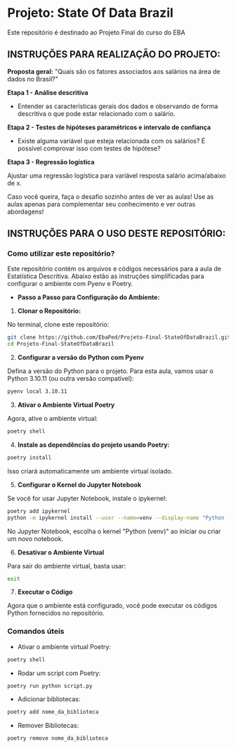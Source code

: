 # Projeto: State Of Data Brazil


Este repositório é destinado ao Projeto Final do curso do EBA

## INSTRUÇÕES PARA REALIZAÇÃO DO PROJETO:

**Proposta geral:** "Quais são os fatores associados aos salários na área de dados no Brasil?"



**Etapa 1 - Análise descritiva**

- Entender as características gerais dos dados e observando de forma descritiva o que pode estar relacionado com o salário.


**Etapa 2 - Testes de hipóteses paramétricos e intervalo de confiança**

- Existe alguma variável que esteja relacionada com os salários? É possível comprovar isso com testes de hipótese? 

**Etapa 3 - Regressão logística**

Ajustar uma regressão logística para variável resposta salário acima/abaixo de x. 


Caso você queira, faça o desafio sozinho antes de ver as aulas! Use as aulas apenas para complementar seu conhecimento e ver outras abordagens!


## INSTRUÇÕES PARA O USO DESTE REPOSITÓRIO:

### **Como utilizar este repositório?**

Este repositório contém os arquivos e códigos necessários para a aula de Estatística Descritiva. Abaixo estão as instruções simplificadas para configurar o ambiente com Pyenv e Poetry.

- **Passo a Passo para Configuração do Ambiente:**

1. **Clonar o Repositório:**

No terminal, clone este repositório:

```bash
git clone https://github.com/EbaPed/Projeto-Final-StateOfDataBrazil.git
cd Projeto-Final-StateOfDataBrazil
```

2. **Configurar a versão do Python com Pyenv**

Defina a versão do Python para o projeto. Para esta aula, vamos usar o Python 3.10.11 (ou outra versão compatível):

```bash
pyenv local 3.10.11
```

3. **Ativar o Ambiente Virtual Poetry**

Agora, ative o ambiente virtual:

```bash
poetry shell
```

4. **Instale as dependências do projeto usando Poetry:**

```bash
poetry install
```

Isso criará automaticamente um ambiente virtual isolado.


5. **Configurar o Kernel do Jupyter Notebook**

Se você for usar Jupyter Notebook, instale o ipykernel:

```bash
poetry add ipykernel
python -m ipykernel install --user --name=venv --display-name "Python (venv)
```

No Jupyter Notebook, escolha o kernel "Python (venv)" ao iniciar ou criar um novo notebook.


6. **Desativar o Ambiente Virtual**

Para sair do ambiente virtual, basta usar:

```bash
exit
```

7. **Executar o Código**

Agora que o ambiente está configurado, você pode executar os códigos Python fornecidos no repositório.

### **Comandos úteis**

- Ativar o ambiente virtual Poetry:

```bash
poetry shell
```

- Rodar um script com Poetry:

```bash
poetry run python script.py
```

- Adicionar bibliotecas:

 ```bash
poetry add nome_da_biblioteca
```

- Remover Bibliotecas:

 ```bash
poetry remove nome_da_biblioteca
```
